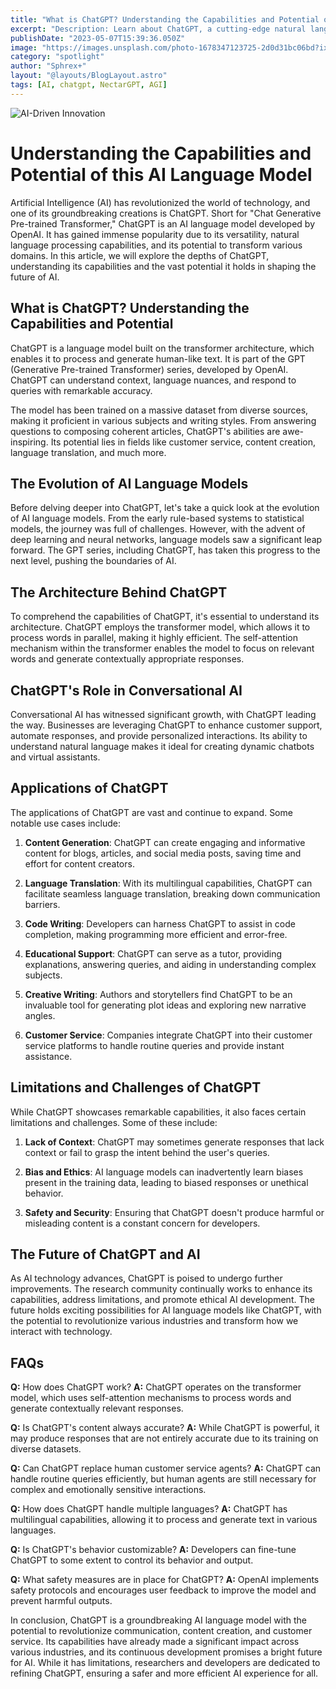```yaml
---
title: "What is ChatGPT? Understanding the Capabilities and Potential of this AI Language Model"
excerpt: "Description: Learn about ChatGPT, a cutting-edge natural language processing tool that uses machine learning to generate human-like text. Discover how it works and how it can be used in a variety of industries."
publishDate: "2023-05-07T15:39:36.050Z"
image: "https://images.unsplash.com/photo-1678347123725-2d0d31bc06bd?ixlib=rb-4.0.3&ixid=MnwxMjA3fDB8MHxwaG90by1wYWdlfHx8fGVufDB8fHx8&auto=format&fit=crop&w=802&q=80"
category: "spotlight"
author: "Sphrex+"
layout: "@layouts/BlogLayout.astro"
tags: [AI, chatgpt, NectarGPT, AGI]
---
```


<img src="https://images.unsplash.com/photo-1684864411311-b2a65c30b698?ixlib=rb-4.0.3&ixid=M3wxMjA3fDB8MHxwaG90by1wYWdlfHx8fGVufDB8fHx8fA%3D%3D&auto=format&fit=crop&w=387&q=80" alt="AI-Driven Innovation" />

<h1 id="-what-is-chatgpt-understanding-the-capabilities-and-potential-of-this-ai-language-model-"><strong>Understanding the Capabilities and Potential of this AI Language Model</strong></h1>

<p>Artificial Intelligence (AI) has revolutionized the world of technology, and one of its groundbreaking creations is ChatGPT. Short for &quot;Chat Generative Pre-trained Transformer,&quot; ChatGPT is an AI language model developed by OpenAI. It has gained immense popularity due to its versatility, natural language processing capabilities, and its potential to transform various domains. In this article, we will explore the depths of ChatGPT, understanding its capabilities and the vast potential it holds in shaping the future of AI.</p>
<h2 id="-what-is-chatgpt-understanding-the-capabilities-and-potential-"><strong>What is ChatGPT? Understanding the Capabilities and Potential</strong></h2>
<p>ChatGPT is a language model built on the transformer architecture, which enables it to process and generate human-like text. It is part of the GPT (Generative Pre-trained Transformer) series, developed by OpenAI. ChatGPT can understand context, language nuances, and respond to queries with remarkable accuracy.</p>
<p>The model has been trained on a massive dataset from diverse sources, making it proficient in various subjects and writing styles. From answering questions to composing coherent articles, ChatGPT&#39;s abilities are awe-inspiring. Its potential lies in fields like customer service, content creation, language translation, and much more.</p>
<h2 id="-the-evolution-of-ai-language-models-"><strong>The Evolution of AI Language Models</strong></h2>
<p>Before delving deeper into ChatGPT, let&#39;s take a quick look at the evolution of AI language models. From the early rule-based systems to statistical models, the journey was full of challenges. However, with the advent of deep learning and neural networks, language models saw a significant leap forward. The GPT series, including ChatGPT, has taken this progress to the next level, pushing the boundaries of AI.</p>
<h2 id="-the-architecture-behind-chatgpt-"><strong>The Architecture Behind ChatGPT</strong></h2>
<p>To comprehend the capabilities of ChatGPT, it&#39;s essential to understand its architecture. ChatGPT employs the transformer model, which allows it to process words in parallel, making it highly efficient. The self-attention mechanism within the transformer enables the model to focus on relevant words and generate contextually appropriate responses.</p>
<h2 id="-chatgpt-s-role-in-conversational-ai-"><strong>ChatGPT&#39;s Role in Conversational AI</strong></h2>
<p>Conversational AI has witnessed significant growth, with ChatGPT leading the way. Businesses are leveraging ChatGPT to enhance customer support, automate responses, and provide personalized interactions. Its ability to understand natural language makes it ideal for creating dynamic chatbots and virtual assistants.</p>
<h2 id="-applications-of-chatgpt-"><strong>Applications of ChatGPT</strong></h2>
<p>The applications of ChatGPT are vast and continue to expand. Some notable use cases include:</p>
<ol>
<li><p><strong>Content Generation</strong>: ChatGPT can create engaging and informative content for blogs, articles, and social media posts, saving time and effort for content creators.</p>
</li>
<li><p><strong>Language Translation</strong>: With its multilingual capabilities, ChatGPT can facilitate seamless language translation, breaking down communication barriers.</p>
</li>
<li><p><strong>Code Writing</strong>: Developers can harness ChatGPT to assist in code completion, making programming more efficient and error-free.</p>
</li>
<li><p><strong>Educational Support</strong>: ChatGPT can serve as a tutor, providing explanations, answering queries, and aiding in understanding complex subjects.</p>
</li>
<li><p><strong>Creative Writing</strong>: Authors and storytellers find ChatGPT to be an invaluable tool for generating plot ideas and exploring new narrative angles.</p>
</li>
<li><p><strong>Customer Service</strong>: Companies integrate ChatGPT into their customer service platforms to handle routine queries and provide instant assistance.</p>
</li>
</ol>
<h2 id="-limitations-and-challenges-of-chatgpt-"><strong>Limitations and Challenges of ChatGPT</strong></h2>
<p>While ChatGPT showcases remarkable capabilities, it also faces certain limitations and challenges. Some of these include:</p>
<ol>
<li><p><strong>Lack of Context</strong>: ChatGPT may sometimes generate responses that lack context or fail to grasp the intent behind the user&#39;s queries.</p>
</li>
<li><p><strong>Bias and Ethics</strong>: AI language models can inadvertently learn biases present in the training data, leading to biased responses or unethical behavior.</p>
</li>
<li><p><strong>Safety and Security</strong>: Ensuring that ChatGPT doesn&#39;t produce harmful or misleading content is a constant concern for developers.</p>
</li>
</ol>
<h2 id="-the-future-of-chatgpt-and-ai-"><strong>The Future of ChatGPT and AI</strong></h2>
<p>As AI technology advances, ChatGPT is poised to undergo further improvements. The research community continually works to enhance its capabilities, address limitations, and promote ethical AI development. The future holds exciting possibilities for AI language models like ChatGPT, with the potential to revolutionize various industries and transform how we interact with technology.</p>
<h2 id="-faqs-"><strong>FAQs</strong></h2>
<p><strong>Q:</strong> How does ChatGPT work?
<strong>A:</strong> ChatGPT operates on the transformer model, which uses self-attention mechanisms to process words and generate contextually relevant responses.</p>
<p><strong>Q:</strong> Is ChatGPT&#39;s content always accurate?
<strong>A:</strong> While ChatGPT is powerful, it may produce responses that are not entirely accurate due to its training on diverse datasets.</p>
<p><strong>Q:</strong> Can ChatGPT replace human customer service agents?
<strong>A:</strong> ChatGPT can handle routine queries efficiently, but human agents are still necessary for complex and emotionally sensitive interactions.</p>
<p><strong>Q:</strong> How does ChatGPT handle multiple languages?
<strong>A:</strong> ChatGPT has multilingual capabilities, allowing it to process and generate text in various languages.</p>
<p><strong>Q:</strong> Is ChatGPT&#39;s behavior customizable?
<strong>A:</strong> Developers can fine-tune ChatGPT to some extent to control its behavior and output.</p>
<p><strong>Q:</strong> What safety measures are in place for ChatGPT?
<strong>A:</strong> OpenAI implements safety protocols and encourages user feedback to improve the model and prevent harmful outputs.</p>

<p>In conclusion, ChatGPT is a groundbreaking AI language model with the potential to revolutionize communication, content creation, and customer service. Its capabilities have already made a significant impact across various industries, and its continuous development promises a bright future for AI. While it has limitations, researchers and developers are dedicated to refining ChatGPT, ensuring a safer and more efficient AI experience for all.</p>